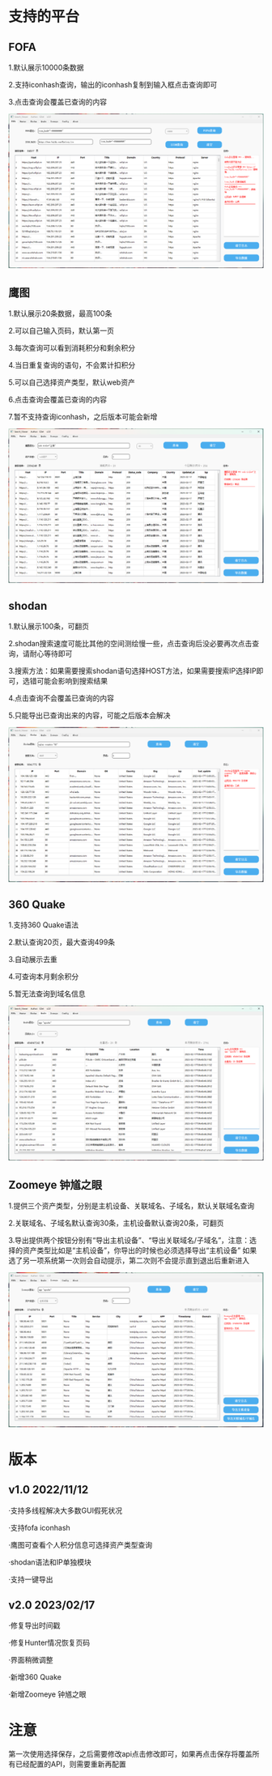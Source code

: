 # 支持的平台



## FOFA



1.默认展示10000条数据



2.支持iconhash查询，输出的iconhash复制到输入框点击查询即可



3.点击查询会覆盖已查询的内容


![fofa](image/fofa.png)



## 鹰图



1.默认展示20条数据，最高100条 



2.可以自己输入页码，默认第一页 



3.每次查询可以看到消耗积分和剩余积分



4.当日重复查询的语句，不会累计扣积分



5.可以自己选择资产类型，默认web资产



6.点击查询会覆盖已查询的内容



7.暂不支持查询iconhash，之后版本可能会新增


![hunter](image/hunter.png)



## shodan



1.默认展示100条，可翻页   



2.shodan搜索速度可能比其他的空间测绘慢一些，点击查询后没必要再次点击查询，请耐心等待即可   

 

3.搜索方法：如果需要搜索shodan语句选择HOST方法，如果需要搜索IP选择IP即可，选错可能会影响到搜索结果



4.点击查询不会覆盖已查询的内容



5.只能导出已查询出来的内容，可能之后版本会解决

![shodan](image/shodan.png)

## 360 Quake

1.支持360 Quake语法



2.默认查询20页，最大查询499条



3.自动展示去重



4.可查询本月剩余积分



5.暂无法查询到域名信息

![quake](image/quake.png)

## Zoomeye 钟馗之眼

1.提供三个资产类型，分别是主机设备、关联域名、子域名，默认关联域名查询



2.关联域名、子域名默认查询30条，主机设备默认查询20条，可翻页



3.导出提供两个按钮分别有“导出主机设备”、“导出关联域名/子域名”，注意：选择的资产类型比如是“主机设备”，你导出的时候也必须选择导出“主机设备” 如果选了另一项系统第一次则会自动提示，第二次则不会提示直到退出后重新进入

![quake](image/zoomeye.png)


# 版本

## v1.0 2022/11/12


·支持多线程解决大多数GUI假死状况



·支持fofa iconhash



·鹰图可查看个人积分信息可选择资产类型查询



·shodan语法和IP单独模块



·支持一键导出 



## v2.0 2023/02/17


·修复导出时间戳


·修复Hunter情况恢复页码


·界面稍微调整


·新增360 Quake


·新增Zoomeye 钟馗之眼



# 注意



第一次使用选择保存，之后需要修改api点击修改即可，如果再点击保存将覆盖所有已经配置的API，则需要重新再配置
